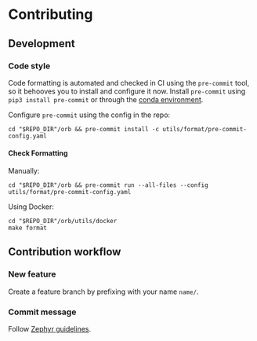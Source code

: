 # Contributing

## Development

### Code style

Code formatting is automated and checked in CI using the `pre-commit` tool, so it behooves you to install and configure
it now. Install `pre-commit` using `pip3 install pre-commit` or through
the [conda environment](utils/env/environment.yml).

Configure `pre-commit` using the config in the repo:

```shell
cd "$REPO_DIR"/orb && pre-commit install -c utils/format/pre-commit-config.yaml
```

#### Check Formatting

Manually:

```shell
cd "$REPO_DIR"/orb && pre-commit run --all-files --config utils/format/pre-commit-config.yaml
```

Using Docker:

```shell
cd "$REPO_DIR"/orb/utils/docker
make format
```

## Contribution workflow

### New feature

Create a feature branch by prefixing with your name `name/`.

### Commit message

Follow [Zephyr guidelines](https://docs.zephyrproject.org/latest/contribute/guidelines.html#commit-message-guidelines).
